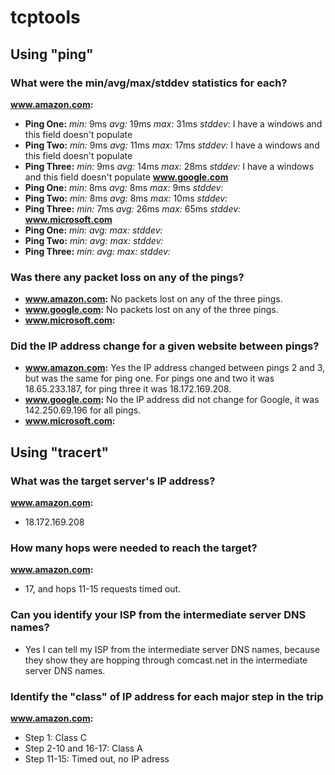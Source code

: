 # tcptools
## Using "ping"
### What were the min/avg/max/stddev statistics for each?
**www.amazon.com:**
* **Ping One:** *min:* 9ms *avg:* 19ms *max:* 31ms *stddev:* I have a windows and this field doesn't populate
* **Ping Two:** *min:* 9ms *avg:*  11ms *max:* 17ms *stddev:* I have a windows and this field doesn't populate
* **Ping Three:** *min:* 9ms *avg:* 14ms *max:* 28ms *stddev:* I have a windows and this field doesn't populate
**www.google.com**
* **Ping One:** *min:* 8ms *avg:* 8ms *max:* 9ms *stddev:*
* **Ping Two:** *min:* 8ms *avg:* 8ms *max:* 10ms *stddev:*
* **Ping Three:** *min:* 7ms *avg:* 26ms *max:* 65ms *stddev:*
**www.microsoft.com**
* **Ping One:** *min:* *avg:* *max:* *stddev:*
* **Ping Two:** *min:* *avg:* *max:* *stddev:*
* **Ping Three:** *min:* *avg:* *max:* *stddev:*
### Was there any packet loss on any of the pings?
* **www.amazon.com:** No packets lost on any of the three pings.
* **www.google.com:** No packets lost on any of the three pings.
* **www.microsoft.com:**
### Did the IP address change for a given website between pings?
* **www.amazon.com:** Yes the IP address changed between pings 2 and 3, but was the same for ping one. For pings one and two it was 18.65.233.187, for ping three it was 18.172.169.208.
* **www.google.com:** No the IP address did not change for Google, it was 142.250.69.196 for all pings.
* **www.microsoft.com:**

## Using "tracert"
### What was the target server's IP address?
**www.amazon.com:**
* 18.172.169.208
### How many hops were needed to reach the target?
**www.amazon.com:**
* 17, and hops 11-15 requests timed out.
### Can you identify your ISP from the intermediate server DNS names?
* Yes I can tell my ISP from the intermediate server DNS names, because they show they are hopping through comcast.net in the intermediate server DNS names.
### Identify the "class" of IP address for each major step in the trip
**www.amazon.com:**
* Step 1: Class C
* Step 2-10 and 16-17: Class A
* Step 11-15: Timed out, no IP adress
